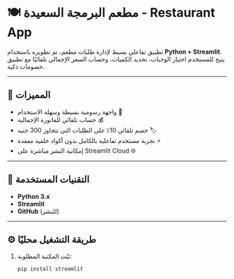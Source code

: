 # 🍽️ مطعم البرمجة السعيدة - Restaurant App

تطبيق تفاعلي بسيط لإدارة طلبات مطعم، تم تطويره باستخدام **Python + Streamlit**.  
يتيح للمستخدم اختيار الوجبات، تحديد الكميات، وحساب السعر الإجمالي تلقائيًا مع تطبيق خصومات ذكية.

---

## 🚀 المميزات

- واجهة رسومية بسيطة وسهلة الاستخدام 🎨  
- حساب تلقائي للفاتورة الإجمالية 💰  
- خصم تلقائي 10٪ على الطلبات التي تتجاوز 300 جنيه 🏷️  
- تجربة مستخدم تفاعلية بالكامل بدون أكواد خلفية معقدة ⚡  
- إمكانية النشر مباشرة على Streamlit Cloud 🌐  

---

## 🧠 التقنيات المستخدمة

- **Python 3.x**
- **Streamlit**  
- **GitHub** (للنشر)

---

## ⚙️ طريقة التشغيل محليًا

1. ثبّت المكتبة المطلوبة:
   ```bash
   pip install streamlit
